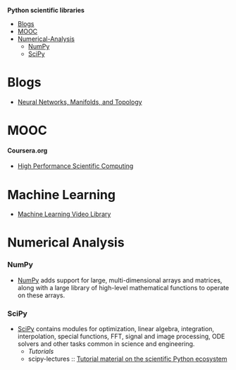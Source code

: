**Python scientific libraries**
* [Blogs](#blogs)
* [MOOC](#mooc)
* [Numerical-Analysis](#numericalanalysis)
   * [NumPy](#numpy)
   * [SciPy](#scipy)

# Blogs
* [Neural Networks, Manifolds, and Topology](http://colah.github.io/posts/2014-03-NN-Manifolds-Topology/)

# MOOC
#### Coursera.org   
* [High Performance Scientific Computing](https://www.coursera.org/course/scicomp)

# Machine Learning
* [Machine Learning Video Library](http://work.caltech.edu/library/)

# Numerical Analysis
### NumPy
* [NumPy](http://www.numpy.org) adds support for large, multi-dimensional arrays and matrices, along with a large library of high-level mathematical functions to operate on these arrays. 

### SciPy
* [SciPy](http://www.scipy.org) contains modules for optimization, linear algebra, integration, interpolation, special functions, FFT, signal and image processing, ODE solvers and other tasks common in science and engineering.
   * _Tutorials_
   * scipy-lectures :: [Tutorial material on the scientific Python ecosystem](http://scipy-lectures.github.io)





